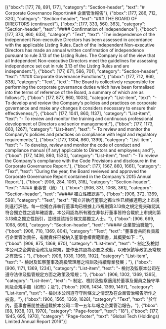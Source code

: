 [{"bbox": [177, 78, 891, 177], "category": "Section-header", "text": "# Corporate Governance Report\n## 企業管治報告"}, {"bbox": [177, 286, 712, 320], "category": "Section-header", "text": "### THE BOARD OF DIRECTORS (continued)"}, {"bbox": [177, 333, 560, 363], "category": "Section-header", "text": "#### Confirmation of Independence"}, {"bbox": [177, 374, 860, 633], "category": "Text", "text": "The independence of the Independent Non-executive Directors has been assessed in accordance with the applicable Listing Rules. Each of the Independent Non-executive Directors has made an annual written confirmation of independence pursuant to rule 3.13 of the Listing Rules. The Company is of the view that all Independent Non-executive Directors meet the guidelines for assessing independence set out in rule 3.13 of the Listing Rules and are independent."}, {"bbox": [177, 671, 586, 701], "category": "Section-header", "text": "#### Corporate Governance Functions"}, {"bbox": [177, 712, 860, 838], "category": "Text", "text": "The Board is collectively responsible for performing the corporate governance duties which have been formalised into the terms of reference of the Board, a summary of which are as follows:"}, {"bbox": [177, 877, 860, 1003], "category": "List-item", "text": "- To develop and review the Company's policies and practices on corporate governance and make any changes it considers necessary to ensure their effectiveness;"}, {"bbox": [177, 1041, 860, 1137], "category": "List-item", "text": "- To review and monitor the training and continuous professional development of Directors and senior management;"}, {"bbox": [177, 1173, 860, 1267], "category": "List-item", "text": "- To review and monitor the Company's policies and practices on compliance with legal and regulatory requirements;"}, {"bbox": [177, 1304, 860, 1399], "category": "List-item", "text": "- To develop, review and monitor the code of conduct and compliance manual (if any) applicable to Directors and employees; and"}, {"bbox": [177, 1436, 860, 1530], "category": "List-item", "text": "- To review the Company's compliance with the Code Provisions and disclosure in the Corporate Governance Report."}, {"bbox": [177, 1567, 860, 1661], "category": "Text", "text": "During the year, the Board reviewed and approved the Corporate Governance Report contained in the Company's 2015 Annual Report."}, {"bbox": [906, 284, 1061, 318], "category": "Section-header", "text": "#### 董事會（續）"}, {"bbox": [906, 331, 1068, 361], "category": "Section-header", "text": "##### 獨立性確認書"}, {"bbox": [906, 372, 1369, 598], "category": "Text", "text": "獨立非執行董事之獨立性已根據適用之上市規則進行評估。每一位獨立非執行董事均已根據上市規則第3.13條之規定提交確認其符合獨立性之週年確認書。本公司認為所有獨立非執行董事皆符合載於上市規則第3.13條之獨立性指引，並根據該指引條文屬獨立人士。"}, {"bbox": [906, 669, 1068, 699], "category": "Section-header", "text": "##### 企業管治職能"}, {"bbox": [906, 710, 1369, 804], "category": "Text", "text": "董事會共同負責履行企業管治責任，有關責任已被納入董事會權責範圍書，其概要如下："}, {"bbox": [906, 875, 1369, 970], "category": "List-item", "text": "- 制定及檢討本公司之企業管治政策及常規，並作出其認為必要之改動，以確保該等政策及常規之有效性；"}, {"bbox": [906, 1039, 1369, 1102], "category": "List-item", "text": "- 檢討及監察董事及高級管理層之培訓及持續專業發展；"}, {"bbox": [906, 1171, 1369, 1234], "category": "List-item", "text": "- 檢討及監察本公司在遵守法律及監管規定方面之政策及常規；"}, {"bbox": [906, 1302, 1369, 1365], "category": "List-item", "text": "- 制定、檢討及監察適用於董事及僱員之操守準則及合規手冊（如有）；及"}, {"bbox": [906, 1434, 1369, 1497], "category": "List-item", "text": "- 檢討本公司遵守守則條文之情況及在企業管治報告所作之披露。"}, {"bbox": [906, 1565, 1369, 1628], "category": "Text", "text": "於年內，董事會審閱並通過載於本公司二零一五年年報之企業管治報告。"}, {"bbox": [68, 1938, 101, 1970], "category": "Page-footer", "text": "18"}, {"bbox": [177, 1945, 695, 1970], "category": "Page-footer", "text": "Global Tech (Holdings) Limited Annual Report 2016"}]